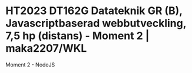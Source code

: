 # HT2023 DT162G Datateknik GR (B), Javascriptbaserad webbutveckling, 7,5 hp (distans) - Moment 2 | maka2207/WKL

Moment 2 - NodeJS
